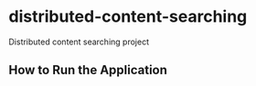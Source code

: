 # distributed-content-searching

Distributed content searching project

## How to Run the Application
